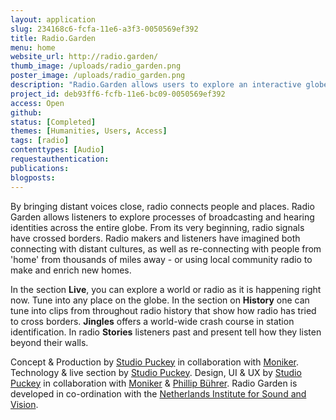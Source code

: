 ```yaml
---
layout: application
slug: 234168c6-fcfa-11e6-a3f3-0050569ef392
title: Radio.Garden
menu: home
website_url: http://radio.garden/
thumb_image: /uploads/radio_garden.png
poster_image: /uploads/radio_garden.png
description: "Radio.Garden allows users to explore an interactive globe filled with radio’s past and present. "
project_id: deb93ff6-fcfb-11e6-bc09-0050569ef392
access: Open
github: 
status: [Completed]
themes: [Humanities, Users, Access]
tags: [radio]
contenttypes: [Audio]
requestauthentication: 
publications: 
blogposts: 
---
```


By bringing distant voices close, radio connects people and places. Radio Garden allows listeners to explore processes of broadcasting and hearing identities across the entire globe. From its very beginning, radio signals have crossed borders. Radio makers and listeners have imagined both connecting with distant cultures, as well as re-connecting with people from 'home' from thousands of miles away - or using local community radio to make and enrich new homes.

In the section **Live**, you can explore a world or radio as it is happening right now. Tune into any place on the globe. In the section on **History** one can tune into clips from throughout radio history that show how radio has tried to cross borders. **Jingles** offers a world-wide crash course in station identification. In radio **Stories** listeners past and present tell how they listen beyond their walls.

Concept & Production by [Studio Puckey](http://puckey.studio/) in collaboration with [Moniker](http://studiomoniker.com/). Technology & live section by [Studio Puckey](http://puckey.studio/). Design, UI & UX by [Studio Puckey](http://puckey.studio/) in collaboration with [Moniker](http://www.studiomoniker.com/) & [Phillip Bührer](http://www.phillipbuehrer.ch/). Radio Garden is developed in co-ordination with the [Netherlands Institute for Sound and Vision](http://www.beeldengeluid.nl/en/netherlands-institute-sound-and-vision).
